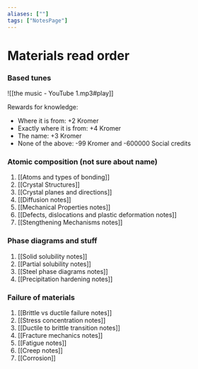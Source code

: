 ```yaml
---
aliases: [""]
tags: ["NotesPage"]
---
```


# Materials read order
### Based tunes
![[the music - YouTube 1.mp3#play]]

Rewards for knowledge:
- Where it is from: +2 Kromer
- Exactly where it is from: +4 Kromer
- The name: +3 Kromer
- None of the above: -99 Kromer and -600000 Social credits

### Atomic composition (not sure about name)
1) [[Atoms and types of bonding]]
2) [[Crystal Structures]]
3) [[Crystal planes and directions]]
4) [[Diffusion notes]]
5) [[Mechanical Properties notes]]
6) [[Defects, dislocations and plastic deformation notes]]
7) [[Stengthening Mechanisms notes]]


### Phase diagrams and stuff
1) [[Solid solubility notes]]
2) [[Partial solubility notes]]
3) [[Steel phase diagrams notes]]
4) [[Precipitation hardening notes]]

### Failure of materials
1) [[Brittle vs ductile failure notes]]
2) [[Stress concentration notes]]
3) [[Ductile to brittle transition notes]]
4) [[Fracture mechanics notes]]
5) [[Fatigue notes]]
6) [[Creep notes]]
7) [[Corrosion]]